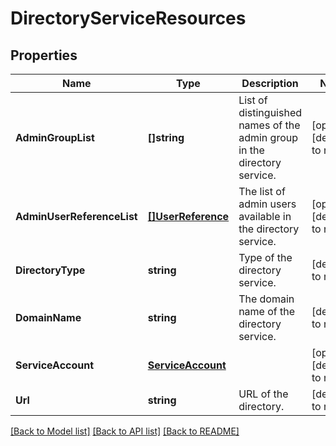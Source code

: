 # DirectoryServiceResources

## Properties
Name | Type | Description | Notes
------------ | ------------- | ------------- | -------------
**AdminGroupList** | **[]string** | List of distinguished names of the admin group in the directory service.  | [optional] [default to null]
**AdminUserReferenceList** | [**[]UserReference**](user_reference.md) | The list of admin users available in the directory service.  | [optional] [default to null]
**DirectoryType** | **string** | Type of the directory service. | [default to null]
**DomainName** | **string** | The domain name of the directory service. | [default to null]
**ServiceAccount** | [**ServiceAccount**](service_account.md) |  | [optional] [default to null]
**Url** | **string** | URL of the directory. | [default to null]

[[Back to Model list]](../README.md#documentation-for-models) [[Back to API list]](../README.md#documentation-for-api-endpoints) [[Back to README]](../README.md)


